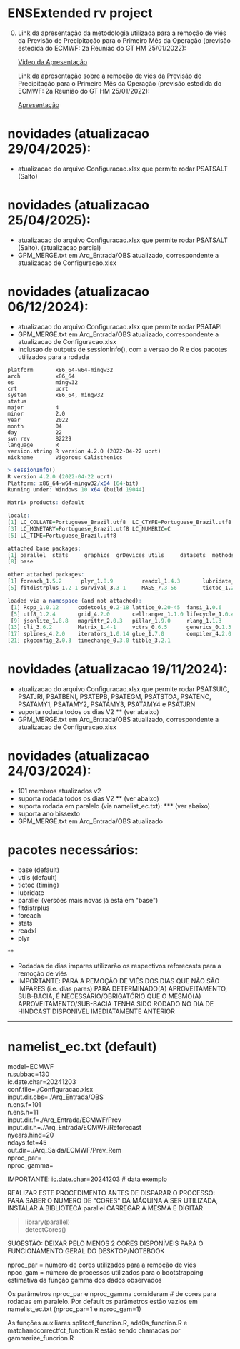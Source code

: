 # ENSExtended rv project #

0. Link da apresentação da metodologia utilizada para a remoção de viés da
   Previsão de Precipitação para o Primeiro Mês da Operação (previsão estedida do ECMWF: 2a Reunião do GT HM 25/01/2022):

   [Vídeo da Apresentação](https://ctpmopld.org.br/documents/33692/411965/2a_Reuni%C3%A3o_GT+HM_Prev1%C2%B0m%C3%AAs_20220125.mp4/0068932d-e201-eccc-f1be-c9beb07eefda?version=1.0&t=1643807101432&download=true)

    Link da apresentação sobre a remoção de viés da
   Previsão de Precipitação para o Primeiro Mês da Operação (previsão estedida do ECMWF: 2a Reunião do GT HM 25/01/2022):

    [Apresentação](https://ctpmopld.org.br/group/ct-pmo-pld/gt-dados-hidrometeorol%C3%B3gicos/-/document_library/OVp6moe0yNrQ/view_file/411955?_com_liferay_document_library_web_portlet_DLPortlet_INSTANCE_OVp6moe0yNrQ_redirect=https%3A%2F%2Fctpmopld.org.br%2Fgroup%2Fct-pmo-pld%2Fgt-dados-hidrometeorol%25C3%25B3gicos%2F-%2Fdocument_library%2FOVp6moe0yNrQ%2Fview%2F411941%3F_com_liferay_document_library_web_portlet_DLPortlet_INSTANCE_OVp6moe0yNrQ_redirect%3Dhttps%253A%252F%252Fctpmopld.org.br%252Fgroup%252Fct-pmo-pld%252Fgt-dados-hidrometeorol%2525C3%2525B3gicos%253Fp_p_id%253Dcom_liferay_document_library_web_portlet_DLPortlet_INSTANCE_OVp6moe0yNrQ%2526p_p_lifecycle%253D0%2526p_p_state%253Dnormal%2526p_p_mode%253Dview)

# novidades (atualizacao 29/04/2025):
- atualizacao do arquivo Configuracao.xlsx que permite rodar PSATSALT (Salto)

# novidades (atualizacao 25/04/2025):
- atualizacao do arquivo Configuracao.xlsx que permite rodar PSATSALT (Salto). (atualizacao parcial)
- GPM_MERGE.txt em Arq_Entrada/OBS atualizado, correspondente a atualizacao de Configuracao.xlsx

# novidades (atualizacao 06/12/2024):
- atualizacao do arquivo Configuracao.xlsx que permite rodar PSATAPI
- GPM_MERGE.txt em Arq_Entrada/OBS atualizado, correspondente a atualizacao de Configuracao.xlsx
- Inclusao de outputs de sessionInfo(), com a versao do R e dos pacotes utilizados para a rodada

```R.version
platform       x86_64-w64-mingw32
arch           x86_64
os             mingw32
crt            ucrt
system         x86_64, mingw32
status
major          4
minor          2.0
year           2022
month          04
day            22
svn rev        82229
language       R
version.string R version 4.2.0 (2022-04-22 ucrt)
nickname       Vigorous Calisthenics
```

```R (windows)
> sessionInfo()
R version 4.2.0 (2022-04-22 ucrt)
Platform: x86_64-w64-mingw32/x64 (64-bit)
Running under: Windows 10 x64 (build 19044)

Matrix products: default

locale:
[1] LC_COLLATE=Portuguese_Brazil.utf8  LC_CTYPE=Portuguese_Brazil.utf8   
[3] LC_MONETARY=Portuguese_Brazil.utf8 LC_NUMERIC=C
[5] LC_TIME=Portuguese_Brazil.utf8    

attached base packages:
[1] parallel  stats     graphics  grDevices utils     datasets  methods  
[8] base     

other attached packages:
[1] foreach_1.5.2      plyr_1.8.9         readxl_1.4.3       lubridate_1.9.3
[5] fitdistrplus_1.2-1 survival_3.3-1     MASS_7.3-56        tictoc_1.2.1

loaded via a namespace (and not attached):
 [1] Rcpp_1.0.12      codetools_0.2-18 lattice_0.20-45  fansi_1.0.6
 [5] utf8_1.2.4       grid_4.2.0       cellranger_1.1.0 lifecycle_1.0.4
 [9] jsonlite_1.8.8   magrittr_2.0.3   pillar_1.9.0     rlang_1.1.3
[13] cli_3.6.2        Matrix_1.4-1     vctrs_0.6.5      generics_0.1.3
[17] splines_4.2.0    iterators_1.0.14 glue_1.7.0       compiler_4.2.0
[21] pkgconfig_2.0.3  timechange_0.3.0 tibble_3.2.1
```

# novidades (atualizacao 19/11/2024):
- atualizacao do arquivo Configuracao.xlsx que permite rodar PSATSUIC, PSATJRI, 
PSATBENI, PSATEPB, PSATEGM,  PSATSTOA, PSATENC, PSATAMY1, PSATAMY2, PSATAMY3, PSATAMY4 e PSATJRN
- suporta rodada todos os dias V2 ** (ver abaixo)
- GPM_MERGE.txt em Arq_Entrada/OBS atualizado, correspondente a atualizacao de Configuracao.xlsx


# novidades (atualizacao 24/03/2024):
- 101 membros atualizados v2
- suporta rodada todos os dias V2 ** (ver abaixo)
- suporta rodada em paralelo (via namelist_ec.txt): *** (ver abaixo)
- suporta ano bissexto
- GPM_MERGE.txt em Arq_Entrada/OBS atualizado

# pacotes necessários:
- base (default)
- utils (default)
- tictoc (timing)
- lubridate
- parallel (versões mais novas já está em "base")
- fitdistrplus
- foreach
- stats
- readxl
- plyr


**
- Rodadas de dias impares utilizarão os respectivos reforecasts para a remoção de viés
- IMPORTANTE: PARA A REMOÇÃO DE VIÉS DOS DIAS QUE NÃO SÃO IMPARES (i.e. dias pares) PARA DETERMINADO(A) APROVEITAMENTO, SUB-BACIA, É NECESSÁRIO/OBRIGATÓRIO QUE O MESMO(A)
  APROVEITAMENTO/SUB-BACIA TENHA SIDO RODADO NO DIA DE HINDCAST DISPONIVEL IMEDIATAMENTE ANTERIOR

***
# namelist_ec.txt (default)
model=ECMWF  
n.subbac=130  
ic.date.char=20241203  
conf.file=./Configuracao.xlsx  
input.dir.obs=./Arq_Entrada/OBS  
n.ens.f=101  
n.ens.h=11  
input.dir.f=./Arq_Entrada/ECMWF/Prev  
input.dir.h=./Arq_Entrada/ECMWF/Reforecast  
nyears.hind=20  
ndays.fct=45  
out.dir=./Arq_Saida/ECMWF/Prev_Rem  
nproc_par=  
nproc_gamma=  

IMPORTANTE:
ic.date.char=20241203 # data exemplo

REALIZAR ESTE PROCEDIMENTO ANTES DE DISPARAR O PROCESSO: PARA SABER O NUMERO DE "CORES" DA MÁQUINA A SER UTILIZADA, INSTALAR A BIBLIOTECA parallel CARREGAR A MESMA E DIGITAR
> library(parallel)  
> detectCores()  

SUGESTÃO: DEIXAR PELO MENOS 2 CORES DISPONÍVEIS PARA O FUNCIONAMENTO GERAL DO DESKTOP/NOTEBOOK

nproc_par = número de cores utilizados para a remoção de viés  
npoc_gam  = número de processos utilizados para o bootstrapping estimativa da 
            função gamma dos dados observados  

Os parâmetros nproc_par e nproc_gamma consideram # de cores para rodadas em paralelo. Por default os parâmetros estão vazios em namelist_ec.txt (nproc_par=1 e nproc_gam=1)


As funções auxiliares splitcdf_function.R, add0s_function.R e matchandcorrectfct_function.R estão sendo chamadas por gammarize_funcrion.R